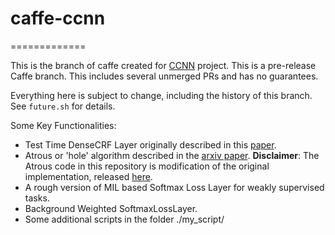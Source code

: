 # caffe-ccnn
=============

This is the branch of caffe created for [CCNN](https://github.com/pathak22/ccnn) project.
This is a pre-release Caffe branch.
This includes several unmerged PRs and has no guarantees.

Everything here is subject to change, including the history of this branch.
See `future.sh` for details.

Some Key Functionalities:

- Test Time DenseCRF Layer originally described in this [paper](http://graphics.stanford.edu/projects/densecrf/).
- Atrous or 'hole' algorithm described in the [arxiv paper](http://arxiv.org/abs/1412.7062). **Disclaimer**: The Atrous code in this repository is modification of the original implementation, released [here](https://bitbucket.org/deeplab/deeplab-public/).
- A rough version of MIL based Softmax Loss Layer for weakly supervised tasks.
- Background Weighted SoftmaxLossLayer.
- Some additional scripts in the folder ./my_script/

